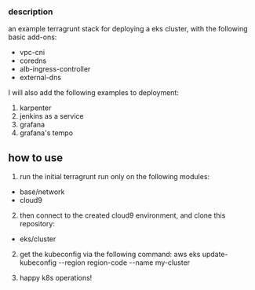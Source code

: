 ### description

an example terragrunt stack for deploying a eks cluster, with the following basic add-ons:
* vpc-cni
* coredns
* alb-ingress-controller
* external-dns

I will also add the following examples to deployment:
1. karpenter
2. jenkins as a service
3. grafana
4. grafana's tempo


## how to use
1. run the initial terragrunt run only on the following modules:
* base/network
* cloud9

2. then connect to the created cloud9 environment, and clone this repository:
* eks/cluster

2. get the kubeconfig via the following command:
aws eks update-kubeconfig --region region-code --name my-cluster

3. happy k8s operations!
